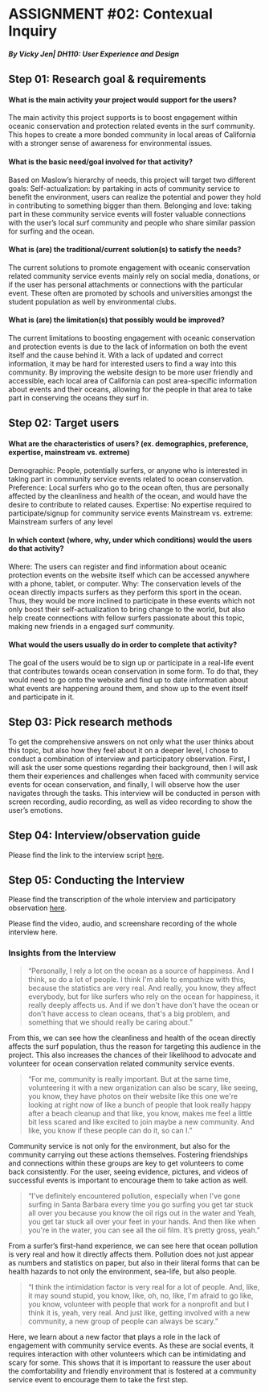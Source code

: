 # ASSIGNMENT #02: Contexual Inquiry
##### _By Vicky Jen| DH110: User Experience and Design_

## Step 01: Research goal & requirements

#### What is the main activity your project would support for the users?
The main activity this project supports is to boost engagement within oceanic conservation and protection related events in the surf community. This hopes to create a more bonded community in local areas of California with a stronger sense of awareness for environmental issues.

#### What is the basic need/goal involved for that activity?
Based on Maslow’s hierarchy of needs, this project will target two different goals:
Self-actualization: by partaking in acts of community service to benefit the environment, users can realize the potential and power they hold in contributing to something bigger than them. 
Belonging and love: taking part in these community service events will foster valuable connections with the user’s local surf community and people who share similar passion for surfing and the ocean.  

#### What is (are) the traditional/current solution(s) to satisfy the needs?
The current solutions to promote engagement with oceanic conservation related community service events mainly rely on social media, donations, or if the user has personal attachments or connections with the particular event. These often are promoted by schools and universities amongst the student population as well by environmental clubs. 

#### What is (are) the limitation(s) that possibly would be improved?
The current limitations to boosting engagement with oceanic conservation and protection events is due to the lack of information on both the event itself and the cause behind it. With a lack of updated and correct information, it may be hard for interested users to find a way into this community. By improving the website design to be more user friendly and accessible, each local area of California can post area-specific information about events and their oceans, allowing for the people in that area to take part in conserving the oceans they surf in. 

## Step 02: Target users

#### What are the characteristics of users? (ex. demographics, preference, expertise, mainstream vs. extreme) 
Demographic: People, potentially surfers, or anyone who is interested in taking part in community service events related to ocean conservation. 
Preference: Local surfers who go to the ocean often, thus are personally affected by the cleanliness and health of the ocean, and would have the desire to contribute to related causes. 
Expertise: No expertise required to participate/signup for community service events
Mainstream vs. extreme: Mainstream surfers of any level 

#### In which context (where, why, under which conditions) would the users do that activity? 
Where: The users can register and find information about oceanic protection events on the website itself which can be accessed anywhere with a phone, tablet, or computer.
Why: The conservation levels of the ocean directly impacts surfers as they perform this sport in the ocean. Thus, they would be more inclined to participate in these events which not only boost their self-actualization to bring change to the world, but also help create connections with fellow surfers passionate about this topic, making new friends in a engaged surf community. 

#### What would the users usually do in order to complete that activity? 
The goal of the users would be to sign up or participate in a real-life event that contributes towards ocean conservation in some form. To do that, they would need to go onto the website and find up to date information about what events are happening around them, and show up to the event itself and participate in it. 

## Step 03: Pick research methods
To get the comprehensive answers on not only what the user thinks about this topic, but also how they feel about it on a deeper level, I chose to conduct a combination of interview and participatory observation. First, I will ask the user some questions regarding their background, then I will ask them their experiences and challenges when faced with community service events for ocean conservation, and finally, I will observe how the user navigates through the tasks. This interview will be conducted in person with screen recording, audio recording, as well as video recording to show the user’s emotions. 

## Step 04: Interview/observation guide
Please find the link to the interview script [here](https://docs.google.com/document/d/1fQmMwTucsdJsZhX30djDkf8gHVuzmOOETg7ECYmHGzM/edit).

## Step 05: Conducting the Interview
Please find the transcription of the whole interview and participatory observation [here](https://docs.google.com/document/d/1qI1lVyXrBjeFAbNJDUYg50fkiYZsGucOuXJHZL_cjIY/edit).

Please find the video, audio, and screenshare recording of the whole interview here. 

### Insights from the Interview

> “Personally, I rely a lot on the ocean as a source of happiness. And I think, so do a lot of people. I think I'm able to empathize with this, because the statistics are very real. And really, you know, they affect everybody, but for like surfers who rely on the ocean for happiness, it really deeply affects us. And if we don't have don't have the ocean or don't have access to clean oceans, that's a big problem, and something that we should really be caring about.”

From this, we can see how the cleanliness and health of the ocean directly affects the surf population, thus the reason for targeting this audience in the project. This also increases the chances of their likelihood to advocate and volunteer for ocean conservation related community service events.


> “For me, community is really important. But at the same time, volunteering it with a new organization can also be scary, like seeing, you know, they have photos on their website like this one we're looking at right now of like a bunch of people that look really happy after a beach cleanup and that like, you know, makes me feel a little bit less scared and like excited to join maybe a new community. And like, you know if these people can do it, so can I.”

Community service is not only for the environment, but also for the community carrying out these actions themselves. Fostering friendships and connections within these groups are key to get volunteers to come back consistently. For the user, seeing evidence, pictures, and videos of successful events is important to encourage them to take action as well. 


> “I've definitely encountered pollution, especially when I've gone surfing in Santa Barbara every time you go surfing you get tar stuck all over you because you know the oil rigs out in the water and Yeah, you get tar stuck all over your feet in your hands. And then like when you're in the water, you can see all the oil film. It’s pretty gross, yeah.”

From a surfer’s first-hand experience, we can see here that ocean pollution is very real and how it directly affects them. Pollution does not just appear as numbers and statistics on paper, but also in their literal forms that can be health hazards to not only the environment, sea-life, but also people. 


> “I think the intimidation factor is very real for a lot of people. And, like, it may sound stupid, you know, like, oh, no, like, I'm afraid to go like, you know, volunteer with people that work for a nonprofit and but I think it is, yeah, very real. And just like, getting involved with a new community, a new group of people can always be scary.”

Here, we learn about a new factor that plays a role in the lack of engagement with community service events. As these are social events, it requires interaction with other volunteers which can be intimidating and scary for some. This shows that it is important to reassure the user about the comfortability and friendly environment that is fostered at a community service event to encourage them to take the first step. 
